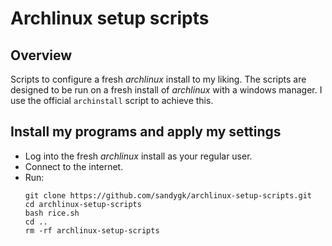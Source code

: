 # Archlinux setup scripts

## Overview
Scripts to configure a fresh *archlinux* install to my liking. The scripts are
designed to be run on a fresh install of *archlinux* with a windows manager.
I use the official `archinstall` script to achieve this.

## Install my programs and apply my settings
- Log into the fresh *archlinux* install as your regular user.
- Connect to the internet.
- Run:
  ```
  git clone https://github.com/sandygk/archlinux-setup-scripts.git
  cd archlinux-setup-scripts
  bash rice.sh
  cd ..
  rm -rf archlinux-setup-scripts
  ```
